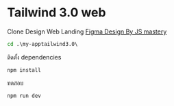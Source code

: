 # Tailwind 3.0 web
Clone Design Web Landing
[Figma Design By JS mastery](https://www.figma.com/file/bUGIPys15E78w9bs1l4tgS/HooBank?node-id=310%3A485) 


```cmd
cd .\my-apptailwind3.0\
```

ติดตั้ง dependencies

```console
npm install
```

ทดสอบ

```console
npm run dev
```
